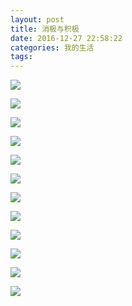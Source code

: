 ```yaml
---
layout: post
title: 消极与积极
date: 2016-12-27 22:58:22
categories: 我的生活
tags: 
---
```



![](/assets/20161227/Asset.jpg)

![](/assets/20161227/Asset-1.jpg)

![](/assets/20161227/Asset-2.jpg)

![](/assets/20161227/Asset-3.jpg)

![](/assets/20161227/Asset-4.jpg)

![](/assets/20161227/Asset-5.jpg)

![](/assets/20161227/Asset-6.jpg)

![](/assets/20161227/Asset-7.jpg)

![](/assets/20161227/Asset-8.jpg)

![](/assets/20161227/Asset-9.jpg)

![](/assets/20161227/Asset-10.jpg)

![](/assets/20161227/Asset-11.jpg)
